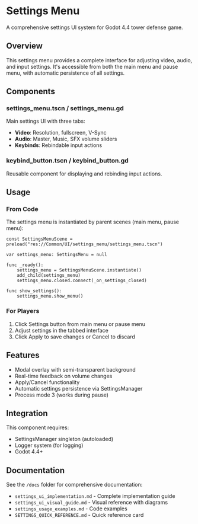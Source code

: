 # Settings Menu

A comprehensive settings UI system for Godot 4.4 tower defense game.

## Overview

This settings menu provides a complete interface for adjusting video, audio, and input settings. It's accessible from both the main menu and pause menu, with automatic persistence of all settings.

## Components

### settings_menu.tscn / settings_menu.gd
Main settings UI with three tabs:
- **Video**: Resolution, fullscreen, V-Sync
- **Audio**: Master, Music, SFX volume sliders
- **Keybinds**: Rebindable input actions

### keybind_button.tscn / keybind_button.gd
Reusable component for displaying and rebinding input actions.

## Usage

### From Code

The settings menu is instantiated by parent scenes (main menu, pause menu):

```gdscript
const SettingsMenuScene = preload("res://Common/UI/settings_menu/settings_menu.tscn")

var settings_menu: SettingsMenu = null

func _ready():
    settings_menu = SettingsMenuScene.instantiate()
    add_child(settings_menu)
    settings_menu.closed.connect(_on_settings_closed)

func show_settings():
    settings_menu.show_menu()
```

### For Players

1. Click Settings button from main menu or pause menu
2. Adjust settings in the tabbed interface
3. Click Apply to save changes or Cancel to discard

## Features

- Modal overlay with semi-transparent background
- Real-time feedback on volume changes
- Apply/Cancel functionality
- Automatic settings persistence via SettingsManager
- Process mode 3 (works during pause)

## Integration

This component requires:
- SettingsManager singleton (autoloaded)
- Logger system (for logging)
- Godot 4.4+

## Documentation

See the `/docs` folder for comprehensive documentation:
- `settings_ui_implementation.md` - Complete implementation guide
- `settings_ui_visual_guide.md` - Visual reference with diagrams
- `settings_usage_examples.md` - Code examples
- `SETTINGS_QUICK_REFERENCE.md` - Quick reference card
